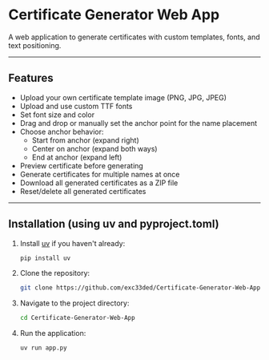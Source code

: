 # Certificate Generator Web App

A web application to generate certificates with custom templates, fonts, and text positioning.

---

## Features

- Upload your own certificate template image (PNG, JPG, JPEG)
- Upload and use custom TTF fonts
- Set font size and color
- Drag and drop or manually set the anchor point for the name placement
- Choose anchor behavior:  
  - Start from anchor (expand right)  
  - Center on anchor (expand both ways)  
  - End at anchor (expand left)
- Preview certificate before generating
- Generate certificates for multiple names at once
- Download all generated certificates as a ZIP file
- Reset/delete all generated certificates

---

## Installation (using uv and pyproject.toml)

1. Install [uv](https://github.com/astral-sh/uv) if you haven't already:
   ```bash
   pip install uv
   ```

2. Clone the repository:
   ```bash
   git clone https://github.com/exc33ded/Certificate-Generator-Web-App.git   
   ```

3. Navigate to the project directory:
   ```bash
   cd Certificate-Generator-Web-App
   ```

4. Run the application:
   ```bash
   uv run app.py
   ```

